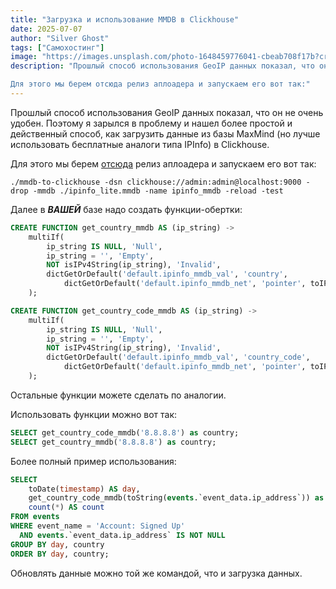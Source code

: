 ```yaml
---
title: "Загрузка и использование MMDB в Clickhouse"
date: 2025-07-07
author: "Silver Ghost"
tags: ["Самохостинг"]
image: "https://images.unsplash.com/photo-1648459776041-cbeab708f17b?crop&#x3D;entropy&amp;cs&#x3D;tinysrgb&amp;fit&#x3D;max&amp;fm&#x3D;jpg&amp;ixid&#x3D;M3wxMTc3M3wwfDF8c2VhcmNofDd8fGRhdGFiYXNlfGVufDB8fHx8MTc1MTg3NTM0M3ww&amp;ixlib&#x3D;rb-4.1.0&amp;q&#x3D;80&amp;w&#x3D;2000"
description: "Прошлый способ использования GeoIP данных показал, что он не очень удобен. Поэтому я зарылся в проблему и нашел более простой и действенный способ, как загрузить данные из базы MaxMind (но лучше использовать бесплатные аналоги типа IPInfo) в Clickhouse.

Для этого мы берем отсюда релиз аплоадера и запускаем его вот так:"
---
```


Прошлый способ использования GeoIP данных показал, что он не очень удобен. Поэтому я зарылся в проблему и нашел более простой и действенный способ, как загрузить данные из базы MaxMind (но лучше использовать бесплатные аналоги типа IPInfo) в Clickhouse.

Для этого мы берем [отсюда](https://github.com/maxmouchet/mmdb-to-clickhouse/releases?ref=geeknest.ru) релиз аплоадера и запускаем его вот так:

```shell
./mmdb-to-clickhouse -dsn clickhouse://admin:admin@localhost:9000 -drop -mmdb ./ipinfo_lite.mmdb -name ipinfo_mmdb -reload -test
```

Далее в ***ВАШЕЙ*** базе надо создать функции-обертки:

```SQL
CREATE FUNCTION get_country_mmdb AS (ip_string) ->
    multiIf(
        ip_string IS NULL, 'Null',
        ip_string = '', 'Empty',
        NOT isIPv4String(ip_string), 'Invalid',
        dictGetOrDefault('default.ipinfo_mmdb_val', 'country',
            dictGetOrDefault('default.ipinfo_mmdb_net', 'pointer', toIPv6(ip_string), 0), 'Unknown')
    );

CREATE FUNCTION get_country_code_mmdb AS (ip_string) ->
    multiIf(
        ip_string IS NULL, 'Null',
        ip_string = '', 'Empty',
        NOT isIPv4String(ip_string), 'Invalid',
        dictGetOrDefault('default.ipinfo_mmdb_val', 'country_code',
            dictGetOrDefault('default.ipinfo_mmdb_net', 'pointer', toIPv6(ip_string), 0), 'Unknown')
    );
```

Остальные функции можете сделать по аналогии. 

Использовать функции можно вот так:

```SQL
SELECT get_country_code_mmdb('8.8.8.8') as country;
SELECT get_country_mmdb('8.8.8.8') as country;
```

Более полный пример использования:

```SQL
SELECT
    toDate(timestamp) AS day,
    get_country_code_mmdb(toString(events.`event_data.ip_address`)) as country,
    count(*) AS count
FROM events
WHERE event_name = 'Account: Signed Up'
  AND events.`event_data.ip_address` IS NOT NULL
GROUP BY day, country
ORDER BY day, country;
```

Обновлять данные можно той же командой, что и загрузка данных.